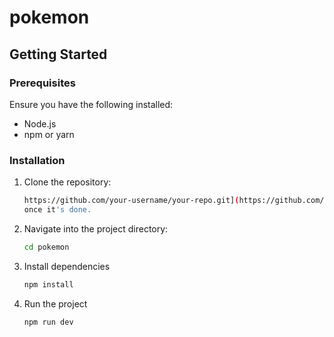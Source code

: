 # pokemon

## Getting Started

### Prerequisites
Ensure you have the following installed:
- Node.js
- npm or yarn

### Installation
1. Clone the repository:
   ```sh
   https://github.com/your-username/your-repo.git](https://github.com/arunmauryaosm/pokemon.git
   once it's done.
2. Navigate into the project directory:
   ```sh
   cd pokemon
3. Install dependencies
   ```sh
   npm install
4. Run the project
   ```sh
   npm run dev

